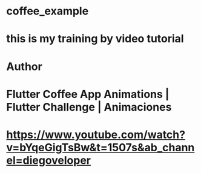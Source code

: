 # coffee_example
# this is my training by video tutorial

# Author
# Flutter Coffee App Animations | Flutter Challenge | Animaciones
# https://www.youtube.com/watch?v=bYqeGigTsBw&t=1507s&ab_channel=diegoveloper